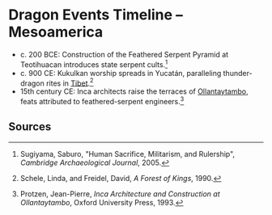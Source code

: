 # Dragon Events Timeline – Mesoamerica

- c. 200 BCE: Construction of the Feathered Serpent Pyramid at Teotihuacan introduces state serpent cults.[^1]
- c. 900 CE: Kukulkan worship spreads in Yucatán, paralleling thunder-dragon rites in [Tibet](../../Tibet/Historical-Timeline/README.md).[^2]
- 15th century CE: Inca architects raise the terraces of [Ollantaytambo](../../megaliths/Ollantaytambo.md), feats attributed to feathered-serpent engineers.[^3]

## Sources
[^1]: Sugiyama, Saburo, "Human Sacrifice, Militarism, and Rulership", *Cambridge Archaeological Journal*, 2005.
[^2]: Schele, Linda, and Freidel, David, *A Forest of Kings*, 1990.
[^3]: Protzen, Jean-Pierre, *Inca Architecture and Construction at Ollantaytambo*, Oxford University Press, 1993.
